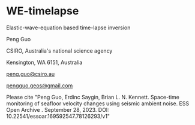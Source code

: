 # WE-timelapse
Elastic-wave-equation based time-lapse inversion

Peng Guo

CSIRO, Australia's national science agency

Kensington, WA 6151, Australia

peng.guo@csiro.au

pengguo.geos@gmail.com

Please cite "Peng Guo, Erdinc Saygin, Brian L. N. Kennett. Space-time monitoring of seafloor velocity changes using seismic ambient noise. ESS Open Archive . September 28, 2023.
DOI: 10.22541/essoar.169592547.78126293/v1"


